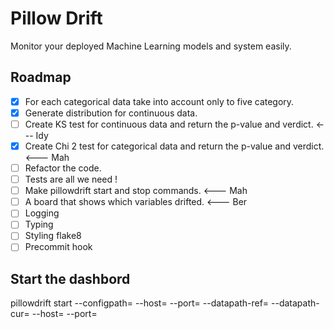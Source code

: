 # Pillow Drift
Monitor your deployed Machine Learning models and system easily.

## Roadmap
- [x] For each categorical data take into account only to five category.
- [x] Generate distribution for continuous data.
- [ ] Create KS test for continuous data and return the p-value and verdict. <--- Idy
- [x] Create Chi 2 test for categorical data and return the p-value and verdict. <--- Mah
- [ ] Refactor the code.
- [ ] Tests are all we need !
- [ ] Make pillowdrift start and stop commands. <--- Mah
- [ ] A board that shows which variables drifted. <--- Ber
- [ ] Logging
- [ ] Typing
- [ ] Styling flake8
- [ ] Precommit hook

## Start the dashbord

pillowdrift start --configpath= --host= --port= --datapath-ref= --datapath-cur= --host= --port=
